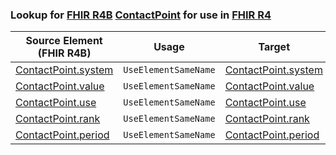 ### Lookup for [FHIR R4B](https://hl7.org/fhir/R4B/) [ContactPoint](https://hl7.org/fhir/R4B/ContactPoint.html) for use in [FHIR R4](https://hl7.org/fhir/R4/)

| Source Element (FHIR R4B) | Usage | Target |
| -------------- | ----- | ------ |
| [ContactPoint.system](https://hl7.org/fhir/R4B/ContactPoint.html#resource) | `UseElementSameName` | [ContactPoint.system](https://hl7.org/fhir/R4/ContactPoint.html#resource) |
| [ContactPoint.value](https://hl7.org/fhir/R4B/ContactPoint.html#resource) | `UseElementSameName` | [ContactPoint.value](https://hl7.org/fhir/R4/ContactPoint.html#resource) |
| [ContactPoint.use](https://hl7.org/fhir/R4B/ContactPoint.html#resource) | `UseElementSameName` | [ContactPoint.use](https://hl7.org/fhir/R4/ContactPoint.html#resource) |
| [ContactPoint.rank](https://hl7.org/fhir/R4B/ContactPoint.html#resource) | `UseElementSameName` | [ContactPoint.rank](https://hl7.org/fhir/R4/ContactPoint.html#resource) |
| [ContactPoint.period](https://hl7.org/fhir/R4B/ContactPoint.html#resource) | `UseElementSameName` | [ContactPoint.period](https://hl7.org/fhir/R4/ContactPoint.html#resource) |
